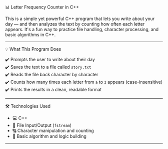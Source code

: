  📊 Letter Frequency Counter in C++

This is a simple yet powerful C++ program that lets you write about your day — and then analyzes the text by counting how often each letter appears. It's a fun way to practice file handling, character processing, and basic algorithms in C++.

---

 💡 What This Program Does

✔️ Prompts the user to write about their day  
✔️ Saves the text to a file called `story.txt`  
✔️ Reads the file back character by character  
✔️ Counts how many times each letter from `a` to `z` appears (case-insensitive)  
✔️ Prints the results in a clean, readable format

---

 🛠️ Technologies Used

- 💻 C++  
- 📄 File Input/Output (`fstream`)  
- 🔠 Character manipulation and counting  
- 🧠 Basic algorithm and logic building

---


